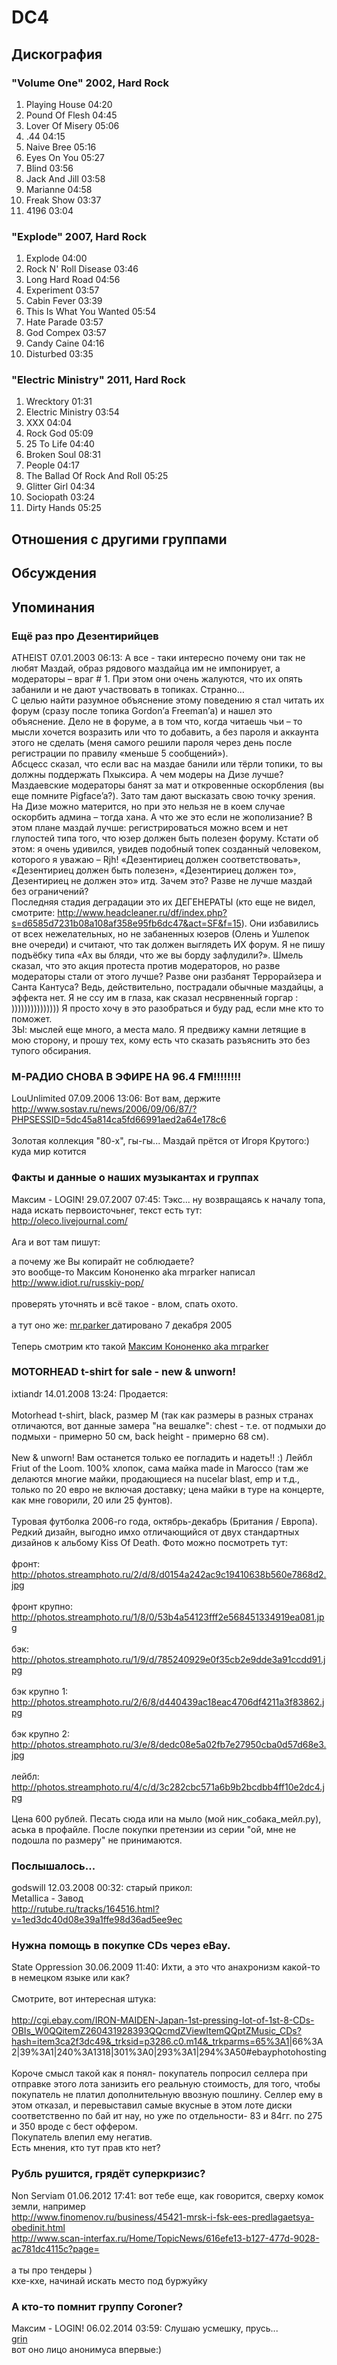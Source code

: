 # DC4



## Дискография

### "Volume One" 2002, Hard Rock

1. Playing House  04:20    
2. Pound Of Flesh  04:45  
3. Lover Of Misery  05:06   
4. .44  04:15    
5. Naive Bree  05:16    
6. Eyes On You  05:27   
7. Blind  03:56    
8. Jack And Jill  03:58  
9. Marianne  04:58   
10. Freak Show  03:37    
11. 4196  03:04 

### "Explode" 2007, Hard Rock

1. Explode  04:00  
2. Rock N' Roll Disease  03:46    
3. Long Hard Road  04:56  
4. Experiment  03:57   
5. Cabin Fever  03:39  
6. This Is What You Wanted  05:54  
7. Hate Parade  03:57   
8. God Compex  03:57    
9. Candy Caine  04:16    
10. Disturbed  03:35 

### "Electric Ministry" 2011, Hard Rock

1. Wrecktory  01:31   
2. Electric Ministry  03:54    
3. XXX  04:04    
4. Rock God  05:09   
5. 25 To Life  04:40    
6. Broken Soul  08:31    
7. People  04:17   
8. The Ballad Of Rock And Roll  05:25    
9. Glitter Girl  04:34    
10. Sociopath  03:24   
11. Dirty Hands  05:25 


## Отношения с другими группами


## Обсуждения


## Упоминания

### Ещё раз про Дезентирийцев

ATHEIST 07.01.2003 06:13:
А все - таки интересно почему они так не любят Маздай, образ рядового маздайца им не импонирует, а модераторы – враг # 1. При этом они очень жалуются, что их опять забанили и не дают участвовать в топиках. Странно…<BR>С целью найти разумное объяснение этому поведению я стал читать их форум (сразу после топика Gordon’а Freeman’а) и нашел это объяснение. Дело не в форуме, а в том что, когда читаешь чьи – то мысли хочется возразить или что то добавить, а без пароля и аккаунта этого не сделать (меня самого решили пароля через день после регистрации по правилу «меньше 5 сообщений»).  <BR>Абсцесс сказал, что если вас на маздае банили или тёрли топики, то вы должны поддержать Пхыксира. А чем модеры на Дизе лучше? Маздаевские модераторы банят за мат и откровенные оскорбления (вы еще помните Pigface’a?). Зато там дают высказать свою точку зрения. На Дизе можно матерится, но при это нельзя не в коем случае оскорбить админа – тогда хана. А что же это если не жополизание? В этом плане маздай лучше: регистрироваться можно всем и нет глупостей типа того, что юзер должен быть полезен форуму. Кстати об этом: я очень удивился, увидев подобный топек созданный человеком, которого я уважаю – Rjh! «Дезентириец должен соответствовать», «Дезентириец должен быть полезен», «Дезентириец должен то», Дезентириец не должен это» итд. Зачем это? Разве не лучше маздай без ограничений?<BR>Последняя стадия деградации это их ДЕГЕНЕРАТЫ (кто еще не видел, смотрите: <A HREF="http://www.headcleaner.ru/df/index.php?s=d6585d7231b08a108af358e95fb6dc47&act=SF&f=15)." target="_blank">http://www.headcleaner.ru/df/index.php?s=d6585d7231b08a108af358e95fb6dc47&act=SF&f=15).</A> Они избавились от всех нежелательных, но не забаненных юзеров (Олень и Ушлепок вне очереди) и считают, что так должен выглядеть ИХ форум. Я не пишу подъёбку типа «Ах вы бляди, что же вы борду зафлудили?». Шмель сказал, что это акция протеста против модераторов, но разве модераторы стали от этого лучше? Разве они разбанят Террорайзера и Санта Кантуса?  Ведь, действительно, пострадали обычные маздайцы, а эффекта нет. Я не ссу  им в глаза, как сказал несрвненный горгар : ))))))))))))))) Я просто хочу в это разобраться и буду рад, если мне кто то поможет. <BR>ЗЫ: мыслей еще много, а места мало. Я предвижу камни летящие в мою сторону, и прошу тех, кому есть что сказать разъяснить это без тупого обсирания.<BR>

### М-РАДИО СНОВА В ЭФИРЕ НА 96.4 FM!!!!!!!!

LouUnlimited 07.09.2006 13:06:
Вот вам, держите <BR><A HREF="http://www.sostav.ru/news/2006/09/06/87/?PHPSESSID=5dc45a814ca5fd66991aed2a64e178c6" TARGET="_blank">http://www.sostav.ru/news/2006/09/06/87/?PHPSESSID=5dc45a814ca5fd66991aed2a64e178c6</A><BR><BR>Золотая коллекция "80-х", гы-гы... Маздай прётся от Игоря Крутого:) куда мир котится

### Факты и данные о наших музыкантах и группах

Максим - LOGIN! 29.07.2007 07:45:
Тэкс... ну возвращаясь к началу топа, нада искать первоисточьнег, текст есть тут:<BR><A HREF="http://oleco.livejournal.com/" TARGET="_blank">http://oleco.livejournal.com/</A><BR><BR>Ага и вот там пишут:<BR><DIV CLASS="quote">а почему же Вы копирайт не соблюдаете?<BR>это вообще-то Максим Кононенко aka mrparker написал<BR><A HREF="http://www.idiot.ru/russkiy-pop/" TARGET="_blank">http://www.idiot.ru/russkiy-pop/</A></DIV><BR>проверять уточнять и всё такое - влом, спать охото.<BR><BR>а тут оно же: <A HREF="http://forum.webpark.ru/index.php?s=8d4ddc4b6264de48499ad628a19e1309&act=Print&client=printer&f=58&t=1968" TARGET="_blank">mr.parker </A> датировано 7 декабря 2005<BR><BR>Теперь смотрим кто такой <A HREF="http://images.yandex.ru/yandsearch?text=%CC%E0%EA%F1%E8%EC+%CA%EE%ED%EE%ED%E5%ED%EA%EE+Mr+parker&stype=image" TARGET="_blank">Максим Кононенко aka mrparker </A>

### MOTORHEAD t-shirt for sale - new &amp; unworn!

ixtiandr 14.01.2008 13:24:
Продается:<BR><BR>Motorhead t-shirt, black, размер М (так как размеры в разных странах отличаются, вот данные замера "на вешалке": chest - т.е. от подмыхи до подмыхи - примерно 50 см, back height - примерно 68 см).<BR><BR>New & unworn! Вам останется только ее погладить и надеть!! :) Лейбл Friut of the Loom. 100% хлопок, сама майка made in Marocco (там же делаются многие майки, продающиеся на nucelar blast, emp и т.д., только по 20 евро не включая доставку; цена майки в туре на концерте, как мне говорили, 20 или 25 фунтов).<BR><BR>Туровая футболка 2006-го года, октябрь-декабрь (Британия / Европа). Редкий дизайн, выгодно имхо отличающийся от двух стандартных дизайнов к альбому Kiss Of Death. Фото можно посмотреть тут:<BR><BR>фронт:<BR><A HREF="http://photos.streamphoto.ru/2/d/8/d0154a242ac9c19410638b560e7868d2.jpg" TARGET="_blank">http://photos.streamphoto.ru/2/d/8/d0154a242ac9c19410638b560e7868d2.jpg</A><BR><BR>фронт крупно:<BR><A HREF="http://photos.streamphoto.ru/1/8/0/53b4a54123fff2e568451334919ea081.jpg" TARGET="_blank">http://photos.streamphoto.ru/1/8/0/53b4a54123fff2e568451334919ea081.jpg</A><BR><BR>бэк:<BR><A HREF="http://photos.streamphoto.ru/1/9/d/785240929e0f35cb2e9dde3a91ccdd91.jpg" TARGET="_blank">http://photos.streamphoto.ru/1/9/d/785240929e0f35cb2e9dde3a91ccdd91.jpg</A><BR><BR>бэк крупно 1:<BR><A HREF="http://photos.streamphoto.ru/2/6/8/d440439ac18eac4706df4211a3f83862.jpg" TARGET="_blank">http://photos.streamphoto.ru/2/6/8/d440439ac18eac4706df4211a3f83862.jpg</A><BR><BR>бэк крупно 2:<BR><A HREF="http://photos.streamphoto.ru/3/e/8/dedc08e5a02fb7e27950cba0d57d68e3.jpg" TARGET="_blank">http://photos.streamphoto.ru/3/e/8/dedc08e5a02fb7e27950cba0d57d68e3.jpg</A><BR><BR>лейбл:<BR><A HREF="http://photos.streamphoto.ru/4/c/d/3c282cbc571a6b9b2bcdbb4ff10e2dc4.jpg" TARGET="_blank">http://photos.streamphoto.ru/4/c/d/3c282cbc571a6b9b2bcdbb4ff10e2dc4.jpg</A><BR><BR>Цена 600 рублей. Песать сюда или на мыло (мой ник_собака_мейл.ру), аська в профайле. После покупки претензии из серии "ой, мне не подошла по размеру" не принимаются.

### Послышалось...

godswill 12.03.2008 00:32:
старый прикол:<BR>Metallica - Завод<BR><A HREF="http://rutube.ru/tracks/164516.html?v=1ed3dc40d08e39a1ffe98d36ad5ee9ec" TARGET="_blank">http://rutube.ru/tracks/164516.html?v=1ed3dc40d08e39a1ffe98d36ad5ee9ec</A>

### Нужна помощь в покупке CDs через eBay.

State Oppression 30.06.2009 11:40:
Ихти, а это что анахронизм какой-то в немецком языке или как?<BR><BR>Смотрите, вот интересная штука:<BR><BR><A HREF="http://cgi.ebay.com/IRON-MAIDEN-Japan-1st-pressing-lot-of-1st-8-CDs-OBIs_W0QQitemZ260431928393QQcmdZViewItemQQptZMusic_CDs?hash=item3ca2f3dc49&_trksid=p3286.c0.m14&_trkparms=65%3A1" TARGET="_blank">http://cgi.ebay.com/IRON-MAIDEN-Japan-1st-pressing-lot-of-1st-8-CDs-OBIs_W0QQitemZ260431928393QQcmdZViewItemQQptZMusic_CDs?hash=item3ca2f3dc49&_trksid=p3286.c0.m14&_trkparms=65%3A1</A>|66%3A2|39%3A1|240%3A1318|301%3A0|293%3A1|294%3A50#ebayphotohosting<BR><BR>Короче смысл такой как я понял- покупатель попросил селлера при отправке этого лота занизить его реальную стоимость, для того, чтобы покупатель не платил дополнительную ввозную пошлину. Селлер ему в этом отказал, и перевыставил самые вкусные в этом лоте диски соответственно по бай ит нау, но уже по отдельности- 83 и 84гг. по 275 и 350 вроде с бест оффером.<BR>Покупатель влепил ему негатив.<BR>Есть мнения, кто тут прав кто нет?<BR>

### Рубль рушится, грядёт суперкризис?

Non Serviam 01.06.2012 17:41:
вот тебе еще, как говорится, сверху комок земли, например<BR><A HREF="http://www.finomenov.ru/business/45421-mrsk-i-fsk-ees-predlagaetsya-obedinit.html" TARGET="_blank">http://www.finomenov.ru/business/45421-mrsk-i-fsk-ees-predlagaetsya-obedinit.html</A><BR><A HREF="http://www.scan-interfax.ru/Home/TopicNews/616efe13-b127-477d-9028-ac781dc4115c?page=" TARGET="_blank">http://www.scan-interfax.ru/Home/TopicNews/616efe13-b127-477d-9028-ac781dc4115c?page=</A><BR><BR>а ты про тендеры )<BR>кхе-кхе, начинай искать место под буржуйку

### А кто-то помнит группу Coroner?

Максим - LOGIN! 06.02.2014 03:59:
Слушаю усмешку, прусь...<BR><A HREF="http://s49.radikal.ru/i123/0910/85/dc4f02fb863c.jpg" TARGET="_blank">grin</A><BR>вот оно лицо анонимуса впервые:)

